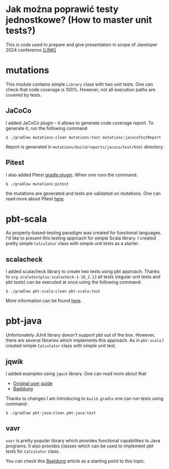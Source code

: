 # Jak można poprawić testy jednostkowe? (How to master unit tests?)

This is code used to prepare and give presentation in scope of Javeloper 2024 conference [[LINK]](https://javeloper.pl/)

# mutations

This module contains simple `Library` class with two unit tests. One can check that code coverage is 100%. However, not all execution paths are covered by tests.

## JaCoCo

I added JaCoCo plugin - it allows to generate code coverage report. To generate it, run the following command
```shell
$ ./gradlew mutations:clean mutations:test mutations:jacocoTestReport
```

Report is generated in `mutations/build/reports/jacoco/test/html` directory.

## Pitest

I also added Pitest [gradle plugin](https://gradle-pitest-plugin.solidsoft.info/). When one runs the command:
```shell
$ ./gradlew mutations:pitest
```

the mutations are generated and tests are validated on mutations. One can read more about Pitest [here](https://pitest.org/).

# pbt-scala

As property-based-testing paradigm was created for functional languages. I'd like to present this testing approach for simple Scala library. I created pretty simple `Calculator` class with simple unit tests as a starter.

## scalacheck

I added scalacheck library to create two tests using pbt approach. Thanks to `org.scalatestplus:scalacheck-1-18_2.13` all tests (regular unit tests and pbt tests) can be executed at once using the following command:
```shell
$ ./gradlew pbt-scala:clean pbt-scala:test
```

More information can be found [here](https://www.baeldung.com/scala/scalacheck).

# pbt-java

Unfortunately JUnit library doesn't support pbt out of the box. However, there are several libraries which implements this approach. As in `pbt-scala` I created simple `Calculator` class with simple unit test.

## jqwik

I added examples using `jqwik` library. One can read more about that
- [Original user guide](https://jqwik.net/docs/current/user-guide.html)
- [Baeldung](https://www.baeldung.com/java-jqwik-property-based-testing)

Thanks to changes I am introducing to `build.gradle` one can run tests using command:
```shell
$ ./gradlew pbt-java:clean pbt-java:test
```

## vavr

`vavr` is pretty popular library which provides functional capabilities to Java programs. It also provides classes which can be used to implement pbt tests for `Calculator` class.

You can check this [Baeldung](https://www.baeldung.com/vavr-property-testing) article as a starting point to this topic.